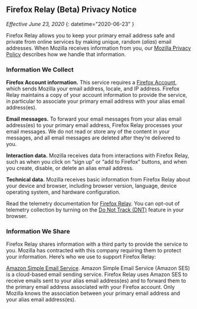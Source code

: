 ## <span class="privacy-header-firefox">Firefox Relay (Beta)</span> <span class="privacy-header-policy">Privacy Notice</span>

*Effective June 23, 2020*
{: datetime="2020-06-23" }

Firefox Relay allows you to keep your primary email address safe and private from online services by making unique, random (*alias*) email addresses. When Mozilla receives information from you, our [Mozilla Privacy Policy](https://www.mozilla.org/privacy/) describes how we handle that information.

### Information We Collect

__Firefox Account information.__ This service requires a [Firefox Account](https://www.mozilla.org/privacy/firefox/#firefox-accounts-join-firefox), which sends Mozilla your email address, locale, and IP address. Firefox Relay maintains a copy of your account information to provide the service, in particular to associate your primary email address with your alias email address(es).

__Email messages.__ To forward your email messages from your alias email address(es) to your primary email address, Firefox Relay processes your email messages. We do not read or store any of the content in your messages, and all email messages are deleted after they’re delivered to you.

__Interaction data.__ Mozilla receives data from interactions with Firefox Relay, such as when you click on “sign up” or “add to Firefox” buttons, and when you create, disable, or delete an alias email address.

__Technical data.__ Mozilla receives basic information from Firefox Relay about your device and browser, including browser version, language, device operating system, and hardware configuration.

Read the telemetry documentation for [Firefox Relay](https://github.com/mozilla/fx-private-relay/blob/master/METRICS.md?). You can opt-out of telemetry collection by turning on the [Do Not Track (DNT)](https://support.mozilla.org/kb/how-do-i-turn-do-not-track-feature) feature in your browser.  

### Information We Share

Firefox Relay shares information with a third party to provide the service to you. Mozilla has contracted with this company requiring them to protect your information. Here’s who we use to support Firefox Relay:

[Amazon Simple Email Service](https://aws.amazon.com/privacy/). Amazon Simple Email Service (Amazon SES) is a cloud-based email sending service. Firefox Relay uses Amazon SES to receive emails sent to your alias email address(es) and to forward them to the primary email address associated with your Firefox account. Only Mozilla knows the association between your primary email address and your alias email address(es).
